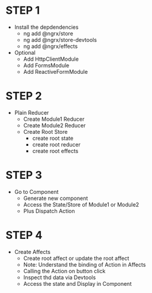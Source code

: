 # STEP 1

- Install the depdendencies
  - ng add @ngrx/store
  - ng add @ngrx/store-devtools
  - ng add @ngrx/effects
- Optional
  - Add HttpClientModule
  - Add FormsModule
  - Add ReactiveFormModule

# STEP 2

- Plain Reducer
  - Create Module1 Reducer
  - Create Module2 Reducer
  - Create Root Store
    - create root state
    - create root reducer
    - create root effects

# STEP 3

- Go to Component
  - Generate new component
  - Access the State/Store of Module1 or Module2
  - Plus Dispatch Action

# STEP 4

- Create Affects
  - Create root affect or update the root affect
  - Note: Understand the binding of Action in Affects
  - Calling the Action on button click
  - Inspect thd data via Devtools
  - Access the state and Display in Component
